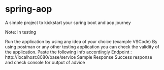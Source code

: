 # spring-aop
A simple project to kickstart your spring boot and aop journey

Note: In testing

Run the application by using any idea of your choice (example VSCode)
By using postman or any other testing application you can check the validity of the application. Paste the following info accordingly Endpoint : http://localhost:8080/base/service
Sample Response Success response and check console for output of advice
